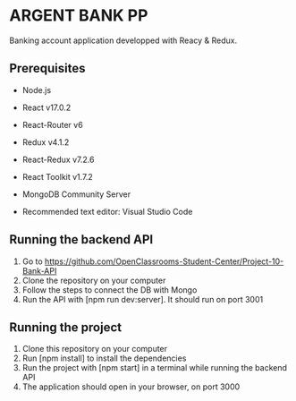 # ARGENT BANK PP
Banking account application developped with Reacy & Redux.

## Prerequisites
- Node.js
- React v17.0.2
- React-Router v6
- Redux v4.1.2
- React-Redux v7.2.6
- React Toolkit v1.7.2

- MongoDB Community Server
- Recommended text editor: Visual Studio Code


## Running the backend API
1. Go to https://github.com/OpenClassrooms-Student-Center/Project-10-Bank-API
2. Clone the repository on your computer
3. Follow the steps to connect the DB with Mongo
4. Run the API with [npm run dev:server]. It should run on port 3001

## Running the project
1. Clone this repository on your computer
2. Run [npm install] to install the dependencies
3. Run the project with [npm start] in a terminal while running the backend API
4. The application should open in your browser, on port 3000
